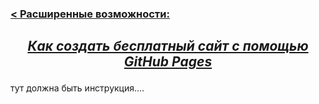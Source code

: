 ### [< Расширенные возможности:](./readme.md/#3-расширенные-возможности "перейти к разделу") 

## <u> <p style="text-align:center">*Как создать бесплатный сайт с помощью GitHub Pages*</u> </p>

тут должна быть инструкция....
